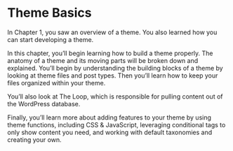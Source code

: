 # Theme Basics

In Chapter 1, you saw an overview of a theme. You also learned how you can start developing a theme.

In this chapter, you’ll begin learning how to build a theme properly. The anatomy of a theme and its moving parts will be broken down and explained. You’ll begin by understanding the building blocks of a theme by looking at theme files and post types. Then you’ll learn how to keep your files organized within your theme.

You’ll also look at The Loop, which is responsible for pulling content out of the WordPress database.

Finally, you’ll learn more about adding features to your theme by using theme functions, including CSS & JavaScript, leveraging conditional tags to only show content you need, and working with default taxonomies and creating your own.
